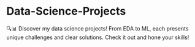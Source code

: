 # Data-Science-Projects
🔍📊 Discover my data science projects! From EDA to ML, each presents unique challenges and clear solutions. Check it out and hone your skills!
